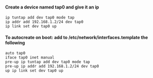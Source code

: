 #### Create a device named tap0 and give it an ip

```
ip tuntap add dev tap0 mode tap
ip addr add 192.168.1.2/24 dev tap0
ip link set dev tap0 up
```

#### To autocreate on boot: add to /etc/network/interfaces.template the following

```
auto tap0
iface tap0 inet manual
pre-up ip tuntap add dev tap0 mode tap
pre-up ip addr add 192.168.1.2/24 dev tap0
up ip link set dev tap0 up
```
